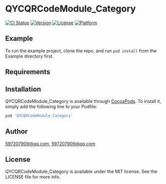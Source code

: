# QYCQRCodeModule_Category

[![CI Status](https://img.shields.io/travis/597207909@qq.com/QYCQRCodeModule_Category.svg?style=flat)](https://travis-ci.org/597207909@qq.com/QYCQRCodeModule_Category)
[![Version](https://img.shields.io/cocoapods/v/QYCQRCodeModule_Category.svg?style=flat)](https://cocoapods.org/pods/QYCQRCodeModule_Category)
[![License](https://img.shields.io/cocoapods/l/QYCQRCodeModule_Category.svg?style=flat)](https://cocoapods.org/pods/QYCQRCodeModule_Category)
[![Platform](https://img.shields.io/cocoapods/p/QYCQRCodeModule_Category.svg?style=flat)](https://cocoapods.org/pods/QYCQRCodeModule_Category)

## Example

To run the example project, clone the repo, and run `pod install` from the Example directory first.

## Requirements

## Installation

QYCQRCodeModule_Category is available through [CocoaPods](https://cocoapods.org). To install
it, simply add the following line to your Podfile:

```ruby
pod 'QYCQRCodeModule_Category'
```

## Author

597207909@qq.com, 597207909@qq.com

## License

QYCQRCodeModule_Category is available under the MIT license. See the LICENSE file for more info.
